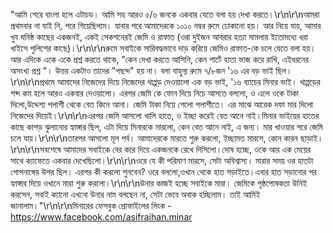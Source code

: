 "আমি শেরে বাংলা হলে এটাচড। আমি সহ আরও ৫/৬ জনকে একবার যেতে বলা হয় দেখা করতে।\r\n\r\nআমরা প্রথমবার না যাই নি, পরে গিয়েছিলাম। যাবার পরে আমাদেরকে ১০১০ নম্বর রুমে ঢোকানো হয়। আর নিয়ে যায়, আমার খুব ঘনিষ্ঠ কাছের একজনই, একই সেকশনেরই জেমি ও রাফাত (ওরা দুইজন আবরার হত্যা মামলায় ইতোমধ্যে ধরা খাইসে পুলিশের কাছে)।\r\n\r\nরুমে সবাইকে সারিবদ্ধভাবে দাড় করিয়ে জেমিও রাফাত-কে চলে যেতে বলা হয়। আর এদিকে একে একে প্রশ্ন করতে থাকে, "কেন দেখা করতে আসিনি, কেন শার্টে হাতা ভাজ করে রাখি, এইধরনের অসংখ্য প্রশ্ন "। উত্তর একটাও তাদের "পছন্দ" হয় না। বলা বাহুল্য রুমে ৭/৮জন '১৬ এর বড় ভাই ছিল।\r\n\r\nপ্রথমে আমাদের নিজেদের দিয়ে নিজেদের থাপ্পড় দেওয়ালো এক বড় ভাই, '১৬ ব্যাচের মিনার ভাই। থাপ্পড়ের শব্দ কম হলে আরও একবার দেওয়ালো। এরপর জেমি কে ফোন দিয়ে নিচে আসতে বললো, ও এলে ওকে টাকা দিলো,উদ্দেশ্য পলাশী থেকে বেত কিনে আনা। জেমি টাকা নিয়ে গেলো পলাশীতে। এর মাঝে আরেক দফা মার দিলো নিজেদের দিয়েই।\r\n\r\nএরপর জেমি আসলো খালি হাতে, ও ইচ্ছা করেই বেত আনে নাই।মিনার ভাইয়ের হাতের কাছে কাপড় ঝুলানোর হ্যাঙ্গার ছিল, এটা দিয়ে মিনারকে মারলো, কেন বেত আনে নাই, এ জন্য। মার খাওয়ার পরে জেমি চলে যায়।\r\n\r\nতারপর আসলো মূল পর্ব। আমাদেরকে মারতে শুরু করলো, ইচ্ছামত মারসে, কোন কারন ছাড়াই।\r\n\r\nসবশেষে আমাদের সবাইকে বের করে দিয়ে একজনকে রেখে দিসিলো।দোষ হচ্ছে, ওকে আর এক মেয়ের সাথে ক্যাফেতে একবার দেখেছিলো।\r\n\r\nওরে যে কী পরিমাণ মারসে, সেটা অবিশ্বাস্য। মারার সময় ওর হাতটা গোপনাঙ্গের উপর ছিল। এরপর কী করলো শুনবেন? ওরে বললো,ওখান থেকে হাত সড়াইতে।এবার হাত সড়ানোর পর হ্যাঙ্গার দিয়ে ওখানে মারা শুরু করলো।\r\n\r\nউনার কাজই হচ্ছে সবাইকে মারা। জেমিকে পৃষ্ঠপোষকতা উনিই করসেন, সবাই ক্যানো এখনো উনার নাম বলছেন না, সেটা ভেবে অবাক হচ্ছিলাম। তাই আমিই জানালাম।"\r\n\r\nমিনারের ফেসবুক প্রোফাইলের লিংক - https://www.facebook.com/asifraihan.minar